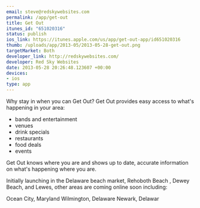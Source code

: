 ```yaml
--- 
email: steve@redskywebsites.com
permalink: /app/get-out
title: Get Out
itunes_id: "651020316"
status: publish
ios_link: https://itunes.apple.com/us/app/get-out-app/id651020316
thumb: /uploads/app/2013-05/2013-05-28-get-out.png
targetMarket: Both
developer_link: http://redskywebsites.com/
developer: Red Sky Websites
date: 2013-05-28 20:26:48.123607 +00:00
devices: 
- ios
type: app
---
```


Why stay in when you can Get Out? Get Out provides easy access to what's happening in your area: 

- bands and entertainment 
- venues 
- drink specials 
- restaurants 
- food deals 
- events 

Get Out knows where you are and shows up to date, accurate information on what's happening where you are. 

Initially launching in the Delaware beach market, Rehoboth Beach , Dewey Beach, and Lewes, other areas are coming online soon including: 

Ocean City, Maryland 
Wilmington, Delaware 
Newark, Delawar
